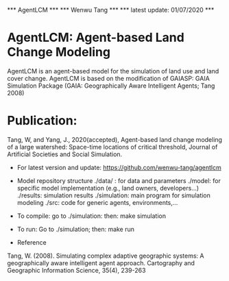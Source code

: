 *** AgentLCM ***
*** Wenwu Tang ***
*** latest update: 01/07/2020 ***

# AgentLCM: Agent-based Land Change Modeling
AgentLCM is an agent-based model for the simulation of land use and land cover change. AgentLCM is based on the modification of GAIASP: GAIA Simulation Package (GAIA: Geographically Aware Intelligent Agents; Tang 2008)

# Publication: 

Tang, W, and Yang, J., 2020(accepted), Agent-based land change modeling of a large watershed: Space-time locations of critical threshold, Journal of Artificial Societies and Social Simulation.

* For latest version and update: https://github.com/wenwu-tang/agentlcm

* Model repository structure
	./data/ : for data and parameters
	./model: for specific model implementation (e.g., land owners, developers...)
	./results: simulation results
	./simulation: main program for simulation modeling
	./src: code for generic agents, environments,...

* To compile: 
	go to ./simulation: then: make simulation

* To run:
	Go to ./simulation; then: make run

* Reference

Tang, W. (2008). Simulating complex adaptive geographic systems: A geographically aware intelligent agent approach. Cartography and Geographic Information Science, 35(4), 239-263
